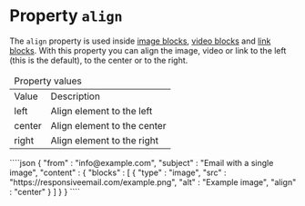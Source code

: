 # Property `align`

The `align` property is used inside <a href="/support/json/block-image">image blocks</a>,
<a href="/support/json/block-video">video blocks</a> and
<a href="/support/json/block-link">link blocks</a>. With this property you can align the
image, video or link to the left (this is the default), to the center or to the right.

<table class="info">
    <thead>
        <tr><td colspan="3">Property values</td></tr>
    </thead>
    <tbody>
        <tr>
            <td>Value</td>
            <td>Description</td>
        </tr>
        <tr>
            <td>left</td>
            <td>Align element to the left</td>
        </tr>
        <tr>
            <td>center</td>
            <td>Align element to the center</td>
        </tr>
        <tr>
            <td>right</td>
            <td>Align element to the right</td>
        </tr>
    </tbody>
</table>
````json
    {
        "from" : "info@example.com",
        "subject" : "Email with a single image",
        "content" : {
            "blocks" : [ {
                "type" : "image",
                "src" : "https://responsiveemail.com/example.png",
                "alt" : "Example image",
                "align" : "center"
            } ]
        }
    }
````
